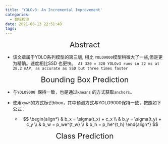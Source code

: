 ```yaml
---
title: 'YOLOv3: An Incremental Improvement'
categories:
  - 目标检测
date: 2021-06-13 22:51:48
tags:
---
```



<div align='center' ><font size='5'>Abstract</font></div>

* 该文章属于YOLO系列模型的第三版, 相比 `YOLO9000`模型稍微大了一些,但是更为精确。速度相比SSD 也更快。``` At 320 × 320 YOLOv3 runs in 22 ms at 28.2 mAP, as accurate as SSD but three times faster```

<div align='center' ><font size='5'>Bounding Box Prediction</font></div>

* 与`YOLO9000 `保持一致，也是通过`kmeans` 的方式获取`anchors`。

* 使用`xywh`的方式标识bbox，其中预测方式与YOLO9000保持一致，按照如下公式：

  * $$
    \begin{align*}
    & b_x = \sigma(t_x) + c_x \\
    & b_y = \sigma(t_y) + c_y \\ 
    & b_w = p_we^{t_w} \\
    & b_h = p_he^{t_h}
    \end{align*}
    $$
  
    

<div align='center' ><font size='5'>Class Prediction</font></div>

